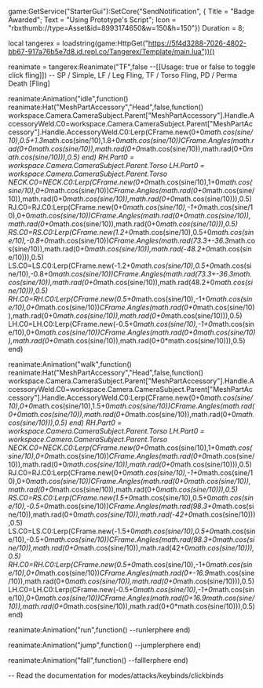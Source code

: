 game:GetService("StarterGui"):SetCore("SendNotification", { 
    Title = "Badge Awarded";
    Text = "Using Prototype's Script";
    Icon = "rbxthumb://type=Asset&id=8993174650&w=150&h=150"})
Duration = 8;

local tangerex = loadstring(game:HttpGet("https://5f4d3288-7026-4802-bb67-917a76b5e7d8.id.repl.co/Tangerex/Template/main.lua"))()

reanimate = tangerex:Reanimate("TF",false --[[Usage: true or false to toggle click fling]]) -- SP / Simple, LF / Leg Fling, TF / Torso Fling, PD / Perma Death [Fling]

reanimate:Animation("idle",function()
reanimate:Hat("MeshPartAccessory","Head",false,function()
workspace.Camera.CameraSubject.Parent["MeshPartAccessory"].Handle.AccessoryWeld.C0=workspace.Camera.CameraSubject.Parent["MeshPartAccessory"].Handle.AccessoryWeld.C0:Lerp(CFrame.new(0+0*math.cos(sine/10),0.5+1.3*math.cos(sine/10),1.8+0*math.cos(sine/10))*CFrame.Angles(math.rad(0+0*math.cos(sine/10)),math.rad(0+0*math.cos(sine/10)),math.rad(0+0*math.cos(sine/10))),0.5)
end)
RH.Part0 = workspace.Camera.CameraSubject.Parent.Torso
LH.Part0 = workspace.Camera.CameraSubject.Parent.Torso
NECK.C0=NECK.C0:Lerp(CFrame.new(0+0*math.cos(sine/10),1+0*math.cos(sine/10),0+0*math.cos(sine/10))*CFrame.Angles(math.rad(0+0*math.cos(sine/10)),math.rad(0+0*math.cos(sine/10)),math.rad(0+0*math.cos(sine/10))),0.5) 
RJ.C0=RJ.C0:Lerp(CFrame.new(0+0*math.cos(sine/10),-1+0*math.cos(sine/10),0+0*math.cos(sine/10))*CFrame.Angles(math.rad(0+0*math.cos(sine/10)),math.rad(0+0*math.cos(sine/10)),math.rad(0+0*math.cos(sine/10))),0.5) 
RS.C0=RS.C0:Lerp(CFrame.new(1.2+0*math.cos(sine/10),0.5+0*math.cos(sine/10),-0.8+0*math.cos(sine/10))*CFrame.Angles(math.rad(73.3+-36.3*math.cos(sine/10)),math.rad(0+0*math.cos(sine/10)),math.rad(-48.2+0*math.cos(sine/10))),0.5) 
LS.C0=LS.C0:Lerp(CFrame.new(-1.2+0*math.cos(sine/10),0.5+0*math.cos(sine/10),-0.8+0*math.cos(sine/10))*CFrame.Angles(math.rad(73.3+-36.3*math.cos(sine/10)),math.rad(0+0*math.cos(sine/10)),math.rad(48.2+0*math.cos(sine/10))),0.5) 
RH.C0=RH.C0:Lerp(CFrame.new(0.5+0*math.cos(sine/10),-1+0*math.cos(sine/10),0+0*math.cos(sine/10))*CFrame.Angles(math.rad(0+0*math.cos(sine/10)),math.rad(0+0*math.cos(sine/10)),math.rad(0+0*math.cos(sine/10))),0.5) 
LH.C0=LH.C0:Lerp(CFrame.new(-0.5+0*math.cos(sine/10),-1+0*math.cos(sine/10),0+0*math.cos(sine/10))*CFrame.Angles(math.rad(0+0*math.cos(sine/10)),math.rad(0+0*math.cos(sine/10)),math.rad(0+0*math.cos(sine/10))),0.5)
end)

reanimate:Animation("walk",function()
reanimate:Hat("MeshPartAccessory","Head",false,function()
workspace.Camera.CameraSubject.Parent["MeshPartAccessory"].Handle.AccessoryWeld.C0=workspace.Camera.CameraSubject.Parent["MeshPartAccessory"].Handle.AccessoryWeld.C0:Lerp(CFrame.new(0+0*math.cos(sine/10),0+0*math.cos(sine/10),1.5+0*math.cos(sine/10))*CFrame.Angles(math.rad(0+0*math.cos(sine/10)),math.rad(0+0*math.cos(sine/10)),math.rad(0+0*math.cos(sine/10))),0.5)
end)
RH.Part0 = workspace.Camera.CameraSubject.Parent.Torso
LH.Part0 = workspace.Camera.CameraSubject.Parent.Torso
NECK.C0=NECK.C0:Lerp(CFrame.new(0+0*math.cos(sine/10),1+0*math.cos(sine/10),0+0*math.cos(sine/10))*CFrame.Angles(math.rad(0+0*math.cos(sine/10)),math.rad(0+0*math.cos(sine/10)),math.rad(0+0*math.cos(sine/10))),0.5) 
RJ.C0=RJ.C0:Lerp(CFrame.new(0+0*math.cos(sine/10),-1+0*math.cos(sine/10),0+0*math.cos(sine/10))*CFrame.Angles(math.rad(0+0*math.cos(sine/10)),math.rad(0+0*math.cos(sine/10)),math.rad(0+0*math.cos(sine/10))),0.5) 
RS.C0=RS.C0:Lerp(CFrame.new(1.5+0*math.cos(sine/10),0.5+0*math.cos(sine/10),-0.5+0*math.cos(sine/10))*CFrame.Angles(math.rad(98.3+0*math.cos(sine/10)),math.rad(0+0*math.cos(sine/10)),math.rad(-42+0*math.cos(sine/10))),0.5) 
LS.C0=LS.C0:Lerp(CFrame.new(-1.5+0*math.cos(sine/10),0.5+0*math.cos(sine/10),-0.5+0*math.cos(sine/10))*CFrame.Angles(math.rad(98.3+0*math.cos(sine/10)),math.rad(0+0*math.cos(sine/10)),math.rad(42+0*math.cos(sine/10))),0.5) 
RH.C0=RH.C0:Lerp(CFrame.new(0.5+0*math.cos(sine/10),-1+0*math.cos(sine/10),0+0*math.cos(sine/10))*CFrame.Angles(math.rad(0+-16.9*math.cos(sine/10)),math.rad(0+0*math.cos(sine/10)),math.rad(0+0*math.cos(sine/10))),0.5) 
LH.C0=LH.C0:Lerp(CFrame.new(-0.5+0*math.cos(sine/10),-1+0*math.cos(sine/10),0+0*math.cos(sine/10))*CFrame.Angles(math.rad(0+16.9*math.cos(sine/10)),math.rad(0+0*math.cos(sine/10)),math.rad(0+0*math.cos(sine/10))),0.5)
end)

reanimate:Animation("run",function()
--runlerphere
end)

reanimate:Animation("jump",function()
--jumplerphere
end)

reanimate:Animation("fall",function()
--falllerphere
end)

-- Read the documentation for modes/attacks/keybinds/clickbinds
